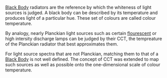 [Black Body](../../../Science%20and%20Engineering/Physics/Mechanics/Electrodynamics/Optics/Black%20Body.md) radiators are the reference by which the whiteness of light sources is judged. A black body can be described by its temperature and produces light of a particular hue. These set of colours are called colour temperature.

By analogy, nearly Planckian light sources such as certain [flourescent](../../../Science%20and%20Engineering/Chemistry/Physical/Flourescence.md) or high intersity discharge lamps can be judged by their CCT, the tempreature of the Planckian radiator that best approximates them.

For light source spectra that are not Planckian, matching them to that of a [Black Body](../../../Science%20and%20Engineering/Physics/Mechanics/Electrodynamics/Optics/Black%20Body.md) is not well defined. The concept of CCT was extended to map such sources as well as possible onto the one-dimensional scale of colour temperature.